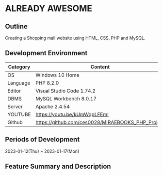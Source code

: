# ALREADY AWESOME

## Outline
Creating a Shopping mall website using HTML, CSS, PHP and MySQL.   

## Development Environment
| Category | Content |
| --- | --- |
| OS | Windows 10 Home |
| Language | PHP 8.2.0 |
| Editor | Visual Studio Code 1.74.2 |
| DBMS | MySQL Workbench 8.0.17 |
| Server | Apache 2.4.54 |
| YOUTUBE | https://youtu.be/kUmWqpLFEmI |
| Github | https://github.com/ces0028/MIRAEBOOKS_PHP_Project |

## Periods of Development
2023-01-12(Thu) ~ 2023-01-17(Mon)

## Feature Summary and Description

